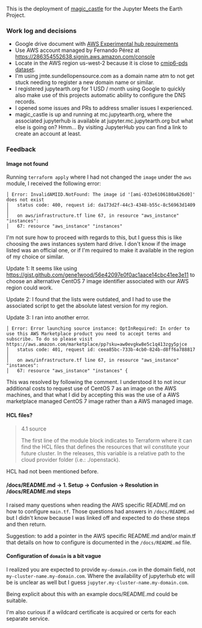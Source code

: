 This is the deployment of [magic_castle](https://github.com/ComputeCanada/magic_castle) for the Jupyter Meets the Earth Project.

### Work log and decisions
- Google drive document with [AWS Experimental hub requirements](https://docs.google.com/document/d/1l0nl89z8h1TgGoqlxrzSvH3oVwZRQvMiBauYAC7CAMM/edit#)
- Use AWS account managed by Fernando Pérez at https://286354552638.signin.aws.amazon.com/console
- Locate in the AWS region us-west-2 because it is close to [cmip6-pds dataset](https://registry.opendata.aws/cmip6/).
- I'm using jmte.sundellopensource.com as a domain name atm to not get stuck needing to register a new domain name or similar.
- I registered jupytearth.org for 1 USD / month using Google to quickly also make use of this projects automatic ability to configure the DNS records.
- I opened some issues and PRs to address smaller issues I experienced.
- magic_castle is up and running at mc.jupytearth.org, where the associated jupyterhub is available at jupyter.mc.jupytearth.org but what else is going on? Hmm... By visiting JupyterHub you can find a link to create an account at least.

### Feedback
#### Image not found

Running `terraform apply` where I had not changed the `image` under the `aws` module, I received the following error:

```
│ Error: InvalidAMIID.NotFound: The image id '[ami-033e6106180a626d0]' does not exist
│ 	status code: 400, request id: da173d2f-44c3-4348-b55c-8c56963d1409
│ 
│   on aws/infrastructure.tf line 67, in resource "aws_instance" "instances":
│   67: resource "aws_instance" "instances" 
```

I'm not sure how to proceed with regards to this, but I guess this is like choosing the aws instances system hard drive. I don't know if the image listed was an official one, or if I'm required to make it available in the region of my choice or similar.

Update 1: It seems like using https://gist.github.com/gene1wood/56e42097e0f0ac1aace14cbc41ee3e11 to choose an alternative CentOS 7 image identifier associated with our AWS region could work.

Update 2: I found that the lists were outdated, and I had to use the associated script to get the absolute latest version for my region.

Update 3: I ran into another error.

```
│ Error: Error launching source instance: OptInRequired: In order to use this AWS Marketplace product you need to accept terms and subscribe. To do so please visit https://aws.amazon.com/marketplace/pp?sku=aw0evgkw8e5c1q413zgy5pjce
│ 	status code: 401, request id: ceea85bc-733b-4cb0-824b-d8ff6a788817
│ 
│   on aws/infrastructure.tf line 67, in resource "aws_instance" "instances":
│   67: resource "aws_instance" "instances" {
```

This was resolved by following the comment. I understood it to not incur additional costs to request use of CentOS 7 as an image on the AWS machines, and that what I did by accepting this was the use of a AWS marketplace managed CentOS 7 image rather than a AWS managed image.

#### HCL files?

> 4.1 source
>
> The first line of the module block indicates to Terraform where it can find the HCL files that defines the resources that wil constitute your future cluster. In the releases, this variable is a relative path to the cloud provider folder (i.e.: ./openstack).

HCL had not been mentioned before.

#### /docs/README.md -> 1. Setup -> Confusion -> Resolution in /docs/README.md steps

I raised many questions when reading the AWS specific README.md on how to configure `main.tf`. Those questions had answers in `/docs/README.md` but I didn't know because I was linked off and expected to do these steps and then return.

Suggestion: to add a pointer in the AWS specific README.md and/or main.tf that details on how to configure is documented in the `/docs/README.md` file.

#### Configuration of `domain` is a bit vague

I realized you are expected to provide `my-domain.com` in the domain field, not `my-cluster-name.my-domain.com`. Where the availability of jupyterhub etc will be is unclear as well but I guess `jupyter.my-cluster-name.my-domain.com`.

Being explicit about this with an example docs/README.md could be suitable.

I'm also curious if a wildcard certificate is acquired or certs for each separate service.
